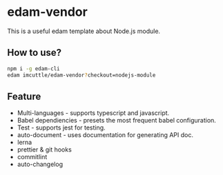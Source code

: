 # edam-vendor

This is a useful edam template about Node.js module.

## How to use?

```bash
npm i -g edam-cli
edam imcuttle/edam-vendor?checkout=nodejs-module
```

## Feature

- Multi-languages - supports typescript and javascript.
- Babel dependiencies - presets the most frequent babel configuration.
- Test - supports jest for testing.
- auto-document - uses documentation for generating API doc.
- lerna
- prettier & git hooks
- commitlint
- auto-changelog
